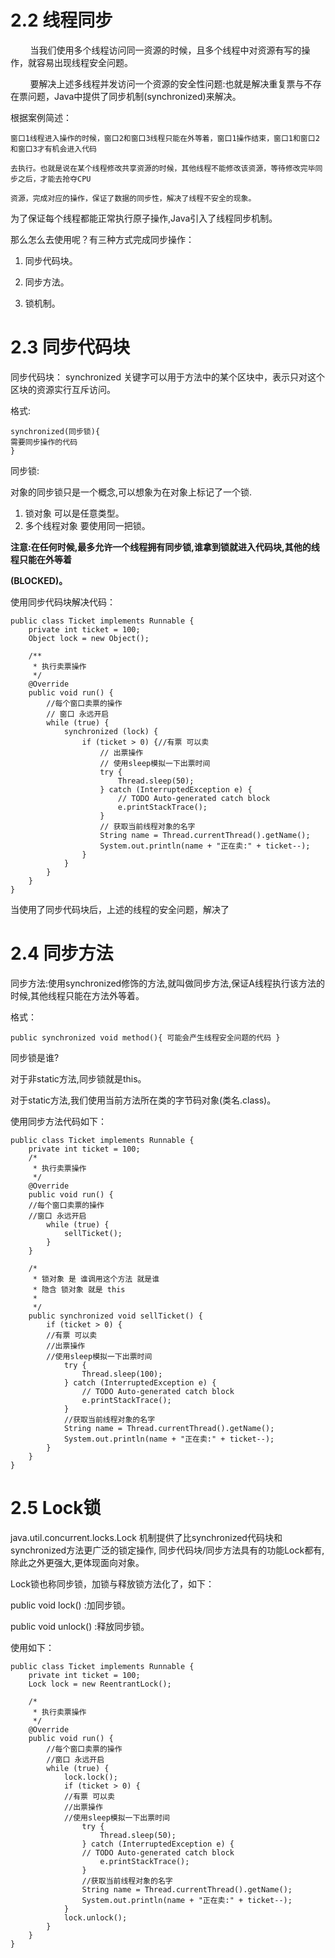 # 2.2 线程同步

        当我们使用多个线程访问同一资源的时候，且多个线程中对资源有写的操作，就容易出现线程安全问题。

        要解决上述多线程并发访问一个资源的安全性问题:也就是解决重复票与不存在票问题，Java中提供了同步机制(synchronized)来解决。

根据案例简述：

```
窗口1线程进入操作的时候，窗口2和窗口3线程只能在外等着，窗口1操作结束，窗口1和窗口2和窗口3才有机会进入代码

去执行。也就是说在某个线程修改共享资源的时候，其他线程不能修改该资源，等待修改完毕同步之后，才能去抢夺CPU

资源，完成对应的操作，保证了数据的同步性，解决了线程不安全的现象。
```

为了保证每个线程都能正常执行原子操作,Java引入了线程同步机制。

那么怎么去使用呢？有三种方式完成同步操作：

1. 同步代码块。

2. 同步方法。

3. 锁机制。



# 2.3 同步代码块

同步代码块： synchronized 关键字可以用于方法中的某个区块中，表示只对这个区块的资源实行互斥访问。 

格式: 

```
synchronized(同步锁){ 
需要同步操作的代码 
}
```



同步锁:

对象的同步锁只是一个概念,可以想象为在对象上标记了一个锁. 

1. 锁对象 可以是任意类型。 
2. 多个线程对象 要使用同一把锁。 

**注意:在任何时候,最多允许一个线程拥有同步锁,谁拿到锁就进入代码块,其他的线程只能在外等着** 

**(BLOCKED)。** 

使用同步代码块解决代码：

```
public class Ticket implements Runnable {
    private int ticket = 100;
    Object lock = new Object();

    /**
     * 执行卖票操作
     */
    @Override
    public void run() {
        //每个窗口卖票的操作
        // 窗口 永远开启
        while (true) {
            synchronized (lock) {
                if (ticket > 0) {//有票 可以卖
                    // 出票操作
                    // 使用sleep模拟一下出票时间
                    try {
                        Thread.sleep(50);
                    } catch (InterruptedException e) {
                        // TODO Auto‐generated catch block
                        e.printStackTrace();
                    }
                    // 获取当前线程对象的名字
                    String name = Thread.currentThread().getName();
                    System.out.println(name + "正在卖:" + ticket--);
                }
            }
        }
    }
} 
```

当使用了同步代码块后，上述的线程的安全问题，解决了 



# 2.4 同步方法

同步方法:使用synchronized修饰的方法,就叫做同步方法,保证A线程执行该方法的时候,其他线程只能在方法外等着。 

格式：

```
public synchronized void method(){ 可能会产生线程安全问题的代码 }
```

同步锁是谁? 

对于非static方法,同步锁就是this。 

对于static方法,我们使用当前方法所在类的字节码对象(类名.class)。 

使用同步方法代码如下： 

```
public class Ticket implements Runnable {
    private int ticket = 100;
    /*
     * 执行卖票操作
     */
    @Override
    public void run() {
    //每个窗口卖票的操作 
    //窗口 永远开启 
        while (true) {
            sellTicket();
        }
    }

    /*
     * 锁对象 是 谁调用这个方法 就是谁
     * 隐含 锁对象 就是 this
     *
     */
    public synchronized void sellTicket() {
        if (ticket > 0) {
        //有票 可以卖 
        //出票操作 
        //使用sleep模拟一下出票时间 
            try {
                Thread.sleep(100);
            } catch (InterruptedException e) { 
                // TODO Auto‐generated catch block 
                e.printStackTrace();
            }
            //获取当前线程对象的名字 
            String name = Thread.currentThread().getName();
            System.out.println(name + "正在卖:" + ticket--);
        }
    }
}
```



# 2.5 Lock锁

java.util.concurrent.locks.Lock 机制提供了比synchronized代码块和synchronized方法更广泛的锁定操作, 同步代码块/同步方法具有的功能Lock都有,除此之外更强大,更体现面向对象。 

Lock锁也称同步锁，加锁与释放锁方法化了，如下： 

public void lock() :加同步锁。 

public void unlock() :释放同步锁。 

使用如下：

```
public class Ticket implements Runnable {
    private int ticket = 100;
    Lock lock = new ReentrantLock();

    /*
     * 执行卖票操作
     */
    @Override
    public void run() {
        //每个窗口卖票的操作 
        //窗口 永远开启 
        while (true) {
            lock.lock();
            if (ticket > 0) {
            //有票 可以卖 
            //出票操作 
            //使用sleep模拟一下出票时间 
                try {
                    Thread.sleep(50);
                } catch (InterruptedException e) {
                // TODO Auto‐generated catch block 
                    e.printStackTrace();
                }
                //获取当前线程对象的名字 
                String name = Thread.currentThread().getName();
                System.out.println(name + "正在卖:" + ticket--);
            }
            lock.unlock();
        }
    }
}
```

